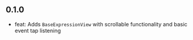 ## 0.1.0

- feat: Adds `BaseExpressionView` with scrollable functionality and basic event tap listening
